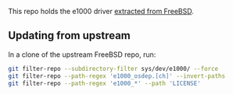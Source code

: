 This repo holds the e1000 driver [extracted from FreeBSD](https://github.com/freebsd/freebsd-src/tree/main/sys/dev/e1000).

## Updating from upstream

In a clone of the upstream FreeBSD repo, run:

```sh
git filter-repo --subdirectory-filter sys/dev/e1000/ --force
git filter-repo --path-regex 'e1000_osdep.[ch]' --invert-paths
git filter-repo --path-regex 'e1000_*' --path 'LICENSE'
```
